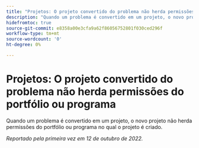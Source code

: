```yaml
---
title: "Projetos: O projeto convertido do problema não herda permissões do portfólio ou programa"
description: "Quando um problema é convertido em um projeto, o novo projeto não herda permissões do portfólio ou programa no qual o projeto é criado."
hidefromtoc: true
source-git-commit: e8358a00e3cfa9a62f86056752801f030ced296f
workflow-type: tm+mt
source-wordcount: '0'
ht-degree: 0%

---
```



# Projetos: O projeto convertido do problema não herda permissões do portfólio ou programa

Quando um problema é convertido em um projeto, o novo projeto não herda permissões do portfólio ou programa no qual o projeto é criado.

_Reportado pela primeira vez em 12 de outubro de 2022._

